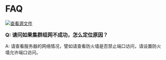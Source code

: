# FAQ

[![查看源文件](https://mindspore-website.obs.cn-north-4.myhuaweicloud.com/website-images/r2.2/resource/_static/logo_source.svg)](https://gitee.com/mindspore/docs/blob/r2.2/docs/federated/docs/source_zh_cn/faq.md)

<font size=3>**Q: 请问如果集群组网不成功，怎么定位原因？**</font>

A: 请查看服务器的网络情况，譬如请查看防火墙是否禁止端口访问，请设置防火墙允许端口访问。

<br/>
